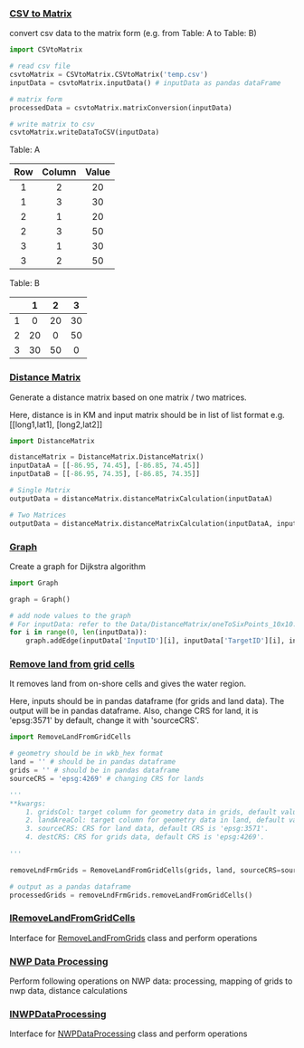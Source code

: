 ### [CSV to Matrix](CSVtoMatrix.py)
convert csv data to the matrix form (e.g. from Table: A to Table: B)

```python
import CSVtoMatrix

# read csv file
csvtoMatrix = CSVtoMatrix.CSVtoMatrix('temp.csv')
inputData = csvtoMatrix.inputData() # inputData as pandas dataFrame

# matrix form
processedData = csvtoMatrix.matrixConversion(inputData)

# write matrix to csv
csvtoMatrix.writeDataToCSV(inputData)
```

Table: A 

| Row | Column | Value |
| :---: | :------: | :-----: |
| 1 | 2 | 20 |
| 1 | 3 | 30 |
| 2 | 1 | 20 |
| 2 | 3 | 50 |
| 3 | 1 | 30 |
| 3 | 2 | 50 |

Table: B

|  | 1 | 2 | 3 |
| :---: | :------: | :-----: |:-----: |
| 1 | 0 | 20 | 30 |
| 2 | 20 | 0 | 50 |
| 3 | 30 | 50 | 0 |

### [Distance Matrix](DistanceMatrix.py)
Generate a distance matrix based on one matrix / two matrices.

Here, distance is in KM and input matrix should be in list of list format e.g. [[long1,lat1], [long2,lat2]]
```python
import DistanceMatrix

distanceMatrix = DistanceMatrix.DistanceMatrix()
inputDataA = [[-86.95, 74.45], [-86.85, 74.45]]
inputDataB = [[-86.95, 74.35], [-86.85, 74.35]]

# Single Matrix
outputData = distanceMatrix.distanceMatrixCalculation(inputDataA)

# Two Matrices
outputData = distanceMatrix.distanceMatrixCalculation(inputDataA, inputMatrixB=inputDataB)
```

### [Graph](Graph.py)
Create a graph for Dijkstra algorithm
```python
import Graph

graph = Graph()

# add node values to the graph
# For inputData: refer to the Data/DistanceMatrix/oneToSixPoints_10x10.csv
for i in range(0, len(inputData)):
    graph.addEdge(inputData['InputID'][i], inputData['TargetID'][i], inputData['Distance'][i])
```

### [Remove land from grid cells](RemoveLandFromGridCells.py)
It removes land from on-shore cells and gives the water region.

Here, inputs should be in pandas dataframe (for grids and land data).
The output will be in pandas dataframe. Also, change CRS for land, it is 'epsg:3571' by default, change it with 'sourceCRS'.
```python
import RemoveLandFromGridCells

# geometry should be in wkb_hex format
land = '' # should be in pandas dataframe
grids = '' # should be in pandas dataframe
sourceCRS = 'epsg:4269' # changing CRS for lands

'''
**kwargs:
    1. gridsCol: target column for geometry data in grids, default value is 'geom'. 
    2. landAreaCol: target column for geometry data in land, default value is 'geom'.
    3. sourceCRS: CRS for land data, default CRS is 'epsg:3571'.
    4. destCRS: CRS for grids data, default CRS is 'epsg:4269'.
 
'''

removeLndFrmGrids = RemoveLandFromGridCells(grids, land, sourceCRS=sourceCRS)

# output as a pandas dataframe
processedGrids = removeLndFrmGrids.removeLandFromGridCells()
```
### [IRemoveLandFromGridCells](IRemoveLandFromGridCells.py)
Interface for [RemoveLandFromGrids](RemoveLandFromGridCells.py) class and perform operations

### [NWP Data Processing](NWPDataProcessing.py)
Perform following operations on NWP data: processing, mapping of grids to nwp data, distance calculations

### [INWPDataProcessing](INWPDataProcessing.py)
Interface for [NWPDataProcessing](NWPDataProcessing.py) class and perform operations
